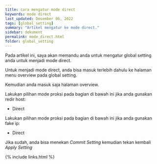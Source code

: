 ```yaml
---
title: cara mengatur mode direct
keywords: mode direct
last_updated: Desember 06, 2022
tags: [global_setting]
summary: "Artikel mengatur ke mode direct."
sidebar: dokument
permalink: mode_direct.html
folder: global_setting
---
```


Pada artikel ini, saya akan memandu anda untuk mengatur global setting anda untuk menjadi mode direct.

Untuk menjadi mode direct, anda bisa masuk terlebih dahulu ke halaman menu overview pada global setting.

Kemudian anda masuk saja halaman overview.

Lakukan pilihan mode proksi pada bagian di bawah ini jika anda gunakan redir host:

- Direct

Lakukan pilihan mode proksi pada bagian di bawah ini jika anda gunakan fake ip:

- Direct

Jika sudah, anda bisa menekan *Commit Setting* kemudian tekan kembali *Apply Setting*

{% include links.html %}
